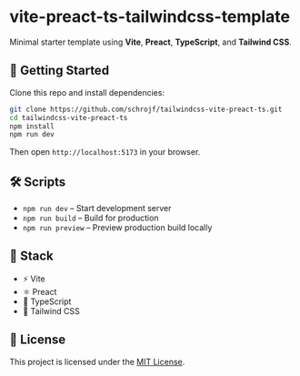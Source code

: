 # vite-preact-ts-tailwindcss-template

Minimal starter template using **Vite**, **Preact**, **TypeScript**, and **Tailwind CSS**.

## 🚀 Getting Started

Clone this repo and install dependencies:

```bash
git clone https://github.com/schrojf/tailwindcss-vite-preact-ts.git
cd tailwindcss-vite-preact-ts
npm install
npm run dev
```

Then open `http://localhost:5173` in your browser.

## 🛠 Scripts

- `npm run dev` – Start development server
- `npm run build` – Build for production
- `npm run preview` – Preview production build locally

## 📁 Stack

- ⚡ Vite
- ⚛️ Preact
- 🧠 TypeScript
- 🎨 Tailwind CSS

## 📝 License

This project is licensed under the [MIT License](https://choosealicense.com/licenses/mit/).
